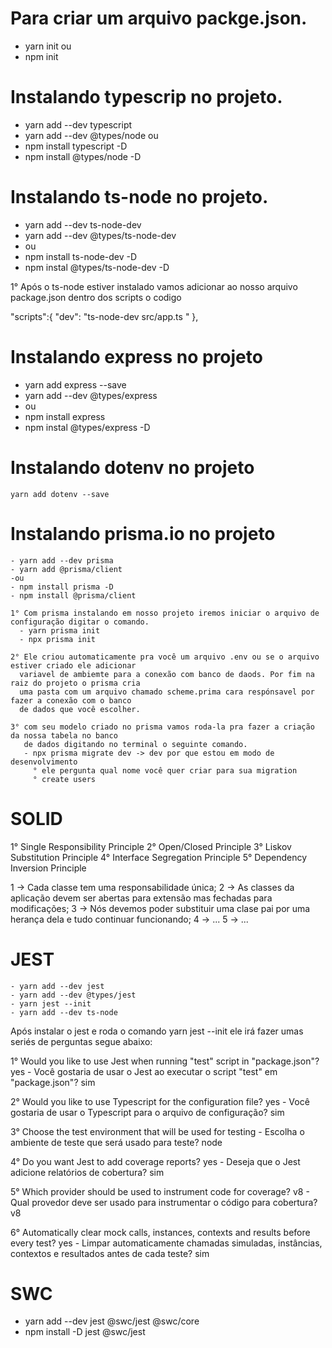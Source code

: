 # Para criar um arquivo packge.json.
- yarn init
 ou
- npm init

# Instalando typescrip no projeto.
  - yarn add --dev typescript 
  - yarn add --dev @types/node
  ou
  - npm install typescript -D
  - npm install @types/node -D


# Instalando ts-node no projeto.
 - yarn add --dev ts-node-dev
 - yarn add --dev @types/ts-node-dev
 - ou
 - npm install ts-node-dev -D
 - npm instal @types/ts-node-dev -D

  1° Após o ts-node estiver instalado vamos adicionar ao nosso arquivo package.json dentro dos scripts o codigo
  
  "scripts":{
    "dev": "ts-node-dev src/app.ts "
  },


  # Instalando express no projeto
   - yarn add express --save
   - yarn add --dev @types/express
   - ou
   - npm install express
   - npm instal @types/express -D

  # Instalando dotenv no projeto
    yarn add dotenv --save


  # Instalando prisma.io no projeto
    - yarn add --dev prisma
    - yarn add @prisma/client
    -ou
    - npm install prisma -D
    - npm install @prisma/client
  
    1° Com prisma instalando em nosso projeto iremos iniciar o arquivo de configuração digitar o comando.
      - yarn prisma init
      - npx prisma init
  
    2° Ele criou automaticamente pra você um arquivo .env ou se o arquivo estiver criado ele adicionar 
      variavel de ambiemte para a conexão com banco de daods. Por fim na raiz do projeto o prisma cria 
      uma pasta com um arquivo chamado scheme.prima cara respónsavel por fazer a conexão com o banco 
      de dados que você escolher.
    
    3° com seu modelo criado no prisma vamos roda-la pra fazer a criação da nossa tabela no banco
       de dados digitando no terminal o seguinte comando.
       - npx prisma migrate dev -> dev por que estou em modo de desenvolvimento
         ° ele pergunta qual nome você quer criar para sua migration
         ° create users

  # SOLID
  1°  Single Responsibility Principle
  2°  Open/Closed Principle
  3°  Liskov Substitution Principle
  4°  Interface Segregation Principle
  5°  Dependency Inversion Principle


  1 -> Cada classe tem uma responsabilidade única;
  2 -> As classes da aplicação devem ser abertas para extensão mas fechadas para modificações;
  3 -> Nós devemos poder substituir uma clase pai por uma herança dela e tudo continuar funcionando;
  4 -> ...
  5 -> ...


  # JEST 
    - yarn add --dev jest
    - yarn add --dev @types/jest
    - yarn jest --init
    - yarn add --dev ts-node

  Após instalar o jest e roda o comando yarn jest --init ele irá fazer umas seriés de perguntas segue abaixo:

  1° Would you like to use Jest when running "test" script in "package.json"? yes
    - Você gostaria de usar o Jest ao executar o script "test" em "package.json"? sim
  
  2°  Would you like to use Typescript for the configuration file? yes
    - Você gostaria de usar o Typescript para o arquivo de configuração? sim
  
  3°  Choose the test environment that will be used for testing
    - Escolha o ambiente de teste que será usado para teste? node 

  4° Do you want Jest to add coverage reports? yes
    - Deseja que o Jest adicione relatórios de cobertura? sim
  
  5°  Which provider should be used to instrument code for coverage? v8
    - Qual provedor deve ser usado para instrumentar o código para cobertura? v8

  6° Automatically clear mock calls, instances, contexts and results before every test? yes
    - Limpar automaticamente chamadas simuladas, instâncias, contextos e resultados antes de cada teste? sim
  
# SWC
  - yarn add --dev jest @swc/jest @swc/core
  - npm install -D jest @swc/jest
